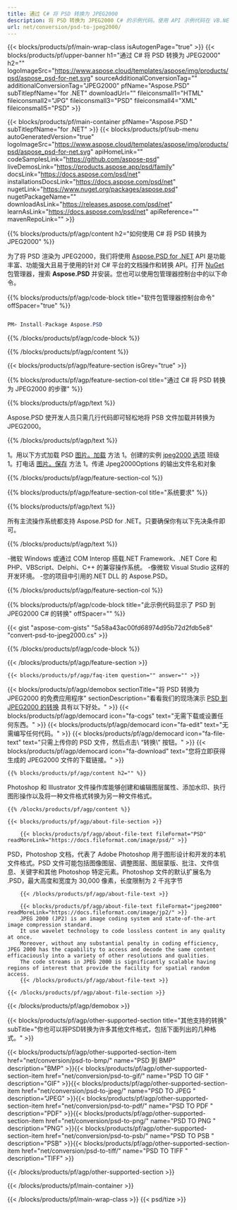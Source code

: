 ```yaml
---
title: 通过 C# 将 PSD 转换为 JPEG2000
description: 将 PSD 转换为 JPEG2000 C# 的示例代码。使用 API 示例代码在 VB.NET、ASP.NET 或任何基于 .NET 的应用程序中将 PSD 文件批量转换为 JPEG2000。
url: net/conversion/psd-to-jpeg2000/
---
```


{{< blocks/products/pf/main-wrap-class isAutogenPage="true" >}}
{{< blocks/products/pf/upper-banner h1="通过 C# 将 PSD 转换为 JPEG2000" h2="" logoImageSrc="https://www.aspose.cloud/templates/aspose/img/products/psd/aspose_psd-for-net.svg" sourceAdditionalConversionTag="" additionalConversionTag="JPEG2000" pfName="Aspose.PSD" subTitlepfName="for .NET" downloadUrl="" fileiconsmall1="HTML" fileiconsmall2="JPG" fileiconsmall3="PSD" fileiconsmall4="XML" fileiconsmall5="PSD" >}}

{{< blocks/products/pf/main-container pfName="Aspose.PSD " subTitlepfName="for .NET" >}}
{{< blocks/products/pf/sub-menu autoGeneratedVersion="true" logoImageSrc="https://www.aspose.cloud/templates/aspose/img/products/psd/aspose_psd-for-net.svg" apiHomeLink="" codeSamplesLink="https://github.com/aspose-psd" liveDemosLink="https://products.aspose.app/psd/family" docsLink="https://docs.aspose.com/psd/net" installationsDocsLink="https://docs.aspose.com/psd/net" nugetLink="https://www.nuget.org/packages/aspose.psd" nugetPackageName="" downloadAsLink="https://releases.aspose.com/psd/net" learnAsLink="https://docs.aspose.com/psd/net" apiReference="" mavenRepoLink="" >}}

{{% blocks/products/pf/agp/content h2="如何使用 C# 将 PSD 转换为 JPEG2000" %}}

为了将 PSD 渲染为 JPEG2000，我们将使用 <a href="/psd/{{< lang-code >}}net">Aspose.PSD for .NET</a> API 是功能丰富、功能强大且易于使用的针对 C# 平台的文档操作和转换 API。打开 <a href="https://www.nuget.org/packages/aspose.psd">NuGet</a> 包管理器，搜索 <b>Aspose.PSD</b> 并安装。您也可以使用包管理器控制台中的以下命令。

{{% blocks/products/pf/agp/code-block title="软件包管理器控制台命令" offSpacer="true" %}}

```cs

PM> Install-Package Aspose.PSD

```

{{% /blocks/products/pf/agp/code-block %}}

{{% /blocks/products/pf/agp/content %}}

{{< blocks/products/pf/agp/feature-section isGrey="true" >}}

{{% blocks/products/pf/agp/feature-section-col title="通过 C# 将 PSD 转换为 JPEG2000 的步骤" %}}

{{% blocks/products/pf/agp/text %}}

 Aspose.PSD 使开发人员只需几行代码即可轻松地将 PSB 文件加载并转换为 JPEG2000。

{{% /blocks/products/pf/agp/text %}}

1。用以下方式加载 PSD [图片。加载](https://apireference.aspose.com/psd/net/aspose.psd/image/methods/load/index) 方法
1。创建的实例 [jpeg2000 选项](https://apireference.aspose.com/psd/net/aspose.psd.imageoptions/jpeg2000options) 班级
1。打电话 [图片。保存](https://apireference.aspose.com/psd/net/aspose.psd/image/methods/save/index) 方法
1。传递 Jpeg2000Options 的输出文件名和对象

{{% /blocks/products/pf/agp/feature-section-col %}}

{{% blocks/products/pf/agp/feature-section-col title="系统要求" %}}

{{% blocks/products/pf/agp/text %}}

 所有主流操作系统都支持 Aspose.PSD for .NET。只要确保你有以下先决条件即可。

{{% /blocks/products/pf/agp/text %}}

-微软 Windows 或通过 COM Interop 搭载.NET Framework、.NET Core 和 PHP、VBScript、Delphi、C++ 的兼容操作系统。
-像微软 Visual Studio 这样的开发环境。
-您的项目中引用的.NET DLL 的 Aspose.PSD。

{{% /blocks/products/pf/agp/feature-section-col %}}

{{% blocks/products/pf/agp/code-block title="此示例代码显示了 PSD 到 JPEG2000 C# 的转换" offSpacer="" %}}

{{< gist "aspose-com-gists" "5a58a43ac00fd68974d95b72d2fdb5e8" "convert-psd-to-jpeg2000.cs" >}}

{{% /blocks/products/pf/agp/code-block %}}

{{< /blocks/products/pf/agp/feature-section >}}

    {{< blocks/products/pf/agp/faq-item question="" answer="" >}}
 

<!-- aboutfile Starts -->

{{< blocks/products/pf/agp/demobox sectionTitle="将 PSD 转换为 JPEG2000 的免费应用程序" sectionDescription="看看我们的现场演示 [PSD 到 JPEG2000 的转换](https://products.aspose.app/psd/conversion/psd-to-jpeg2000) 具有以下好处。" >}}
        {{< blocks/products/pf/agp/democard icon="fa-cogs" text="无需下载或设置任何东西。" >}}
        {{< blocks/products/pf/agp/democard icon="fa-edit" text="无需编写任何代码。" >}}
        {{< blocks/products/pf/agp/democard icon="fa-file-text" text="只需上传你的 PSD 文件，然后点击\ “转换\” 按钮。" >}}
        {{< blocks/products/pf/agp/democard icon="fa-download" text="您将立即获得生成的 JPEG2000 文件的下载链接。" >}}

    {{% blocks/products/pf/agp/content h2="" %}}

Photoshop 和 Illustrator 文件操作库能够创建和编辑图层属性、添加水印、执行图形操作以及将一种文件格式转换为另一种文件格式。



    {{% /blocks/products/pf/agp/content %}}

    {{< blocks/products/pf/agp/about-file-section >}}

        {{< blocks/products/pf/agp/about-file-text fileFormat="PSD" readMoreLink="https://docs.fileformat.com/image/psd/" >}}
PSD，Photoshop 文档，代表了 Adobe Photoshop 用于图形设计和开发的本机文件格式。PSD 文件可能包括图像图层、调整图层、图层蒙版、批注、文件信息、关键字和其他 Photoshop 特定元素。Photoshop 文件的默认扩展名为 .PSD，最大高度和宽度为 30,000 像素，长度限制为 2 千兆字节

        {{< /blocks/products/pf/agp/about-file-text >}}
        
        {{< blocks/products/pf/agp/about-file-text fileFormat="jpeg2000" readMoreLink="https://docs.fileformat.com/image/jp2/" >}}
        JPEG 2000 (JP2) is an image coding system and state-of-the-art image compression standard.
        It use wavelet technology to code lossless content in any quality at once.
        Moreover, without any substantial penalty in coding efficiency, JPEG 2000 has the capability to access and decode the same content efficaciously into a variety of other resolutions and qualities.
        The code streams in JPEG 2000 is significantly scalable having regions of interest that provide the facility for spatial random access.
        {{< /blocks/products/pf/agp/about-file-text >}}

    {{< /blocks/products/pf/agp/about-file-section >}}

{{< /blocks/products/pf/agp/demobox >}}

<!-- aboutfile Ends -->

{{< blocks/products/pf/agp/other-supported-section title="其他支持的转换" subTitle="你也可以将PSD转换为许多其他文件格式，包括下面列出的几种格式。" >}}

{{< blocks/products/pf/agp/other-supported-section-item href="net/conversion/psd-to-bmp/" name="PSD 到 BMP" description="BMP" >}}{{< blocks/products/pf/agp/other-supported-section-item href="net/conversion/psd-to-gif/" name="PSD TO GIF " description="GIF" >}}{{< blocks/products/pf/agp/other-supported-section-item href="net/conversion/psd-to-jpeg/" name="PSD TO JPEG " description="JPEG" >}}{{< blocks/products/pf/agp/other-supported-section-item href="net/conversion/psd-to-pdf/" name="PSD TO PDF " description="PDF" >}}{{< blocks/products/pf/agp/other-supported-section-item href="net/conversion/psd-to-png/" name="PSD TO PNG " description="PNG" >}}{{< blocks/products/pf/agp/other-supported-section-item href="net/conversion/psd-to-psb/" name="PSD TO PSB " description="PSB" >}}{{< blocks/products/pf/agp/other-supported-section-item href="net/conversion/psd-to-tiff/" name="PSD TO TIFF " description="TIFF" >}}

{{< /blocks/products/pf/agp/other-supported-section >}}

{{< /blocks/products/pf/main-container >}}
    
{{< /blocks/products/pf/main-wrap-class >}}
{{< psd/tize >}}
